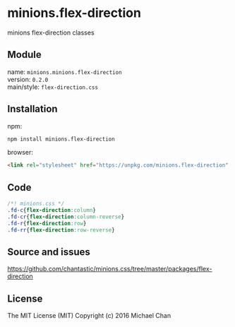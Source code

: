 # minions.flex-direction
minions flex-direction classes

## Module
name: `minions.minions.flex-direction`  
version: `0.2.0`  
main/style: `flex-direction.css`  

## Installation
npm:
```bash
npm install minions.flex-direction
```

browser:
```html
<link rel="stylesheet" href="https://unpkg.com/minions.flex-direction" />
```

## Code
```css
/*! minions.css */
.fd-c{flex-direction:column}
.fd-cr{flex-direction:column-reverse}
.fd-r{flex-direction:row}
.fd-rr{flex-direction:row-reverse}

```

## Source and issues

https://github.com/chantastic/minions.css/tree/master/packages/flex-direction

## License

The MIT License (MIT)
Copyright (c) 2016 Michael Chan